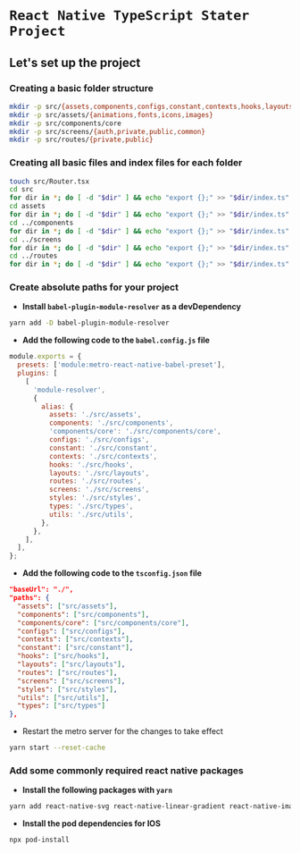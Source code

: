 # `React Native TypeScript Stater Project`

## Let's set up the project

### Creating a basic folder structure

```sh
mkdir -p src/{assets,components,configs,constant,contexts,hooks,layouts,routes,screens,styles,types,utils}
mkdir -p src/assets/{animations,fonts,icons,images}
mkdir -p src/components/core
mkdir -p src/screens/{auth,private,public,common}
mkdir -p src/routes/{private,public}
```

### Creating all basic files and index files for each folder

```sh
touch src/Router.tsx
cd src
for dir in *; do [ -d "$dir" ] && echo "export {};" >> "$dir/index.ts" ; done
cd assets
for dir in *; do [ -d "$dir" ] && echo "export {};" >> "$dir/index.ts" ; done
cd ../components
for dir in *; do [ -d "$dir" ] && echo "export {};" >> "$dir/index.ts" ; done
cd ../screens
for dir in *; do [ -d "$dir" ] && echo "export {};" >> "$dir/index.ts" ; done
cd ../routes
for dir in *; do [ -d "$dir" ] && echo "export {};" >> "$dir/index.ts" ; done
```

### Create absolute paths for your project

- **Install `babel-plugin-module-resolver` as a devDependency**

```sh
yarn add -D babel-plugin-module-resolver
```

- **Add the following code to the `babel.config.js` file**

```js
module.exports = {
  presets: ['module:metro-react-native-babel-preset'],
  plugins: [
    [
      'module-resolver',
      {
        alias: {
          assets: './src/assets',
          components: './src/components',
          'components/core': './src/components/core',
          configs: './src/configs',
          constant: './src/constant',
          contexts: './src/contexts',
          hooks: './src/hooks',
          layouts: './src/layouts',
          routes: './src/routes',
          screens: './src/screens',
          styles: './src/styles',
          types: './src/types',
          utils: './src/utils',
        },
      },
    ],
  ],
};
```

- **Add the following code to the `tsconfig.json` file**

```json
"baseUrl": "./",
"paths": {
  "assets": ["src/assets"],
  "components": ["src/components"],
  "components/core": ["src/components/core"],
  "configs": ["src/configs"],
  "contexts": ["src/contexts"],
  "constant": ["src/constant"],
  "hooks": ["src/hooks"],
  "layouts": ["src/layouts"],
  "routes": ["src/routes"],
  "screens": ["src/screens"],
  "styles": ["src/styles"],
  "utils": ["src/utils"],
  "types": ["src/types"]
},
```

- Restart the metro server for the changes to take effect

```sh
yarn start --reset-cache
```

### Add some commonly required react native packages

- **Install the following packages with `yarn`**

```sh
yarn add react-native-svg react-native-linear-gradient react-native-image-crop-picker react-native-sms-retriever lottie-ios lottie-react-native @react-native-async-storage/async-storage @react-native-community/netinfo @react-native-community/clipboard
```

- **Install the pod dependencies for IOS**

```sh
npx pod-install
```
